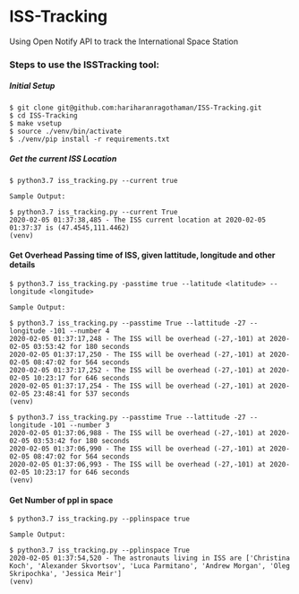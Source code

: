 # ISS-Tracking
Using Open Notify API to track the International Space Station 


### Steps to use the ISSTracking tool:

##### Initial Setup
```
$ git clone git@github.com:hariharanragothaman/ISS-Tracking.git
$ cd ISS-Tracking
$ make vsetup
$ source ./venv/bin/activate
$ ./venv/pip install -r requirements.txt
```

##### Get the current ISS Location
```
$ python3.7 iss_tracking.py --current true

Sample Output:

$ python3.7 iss_tracking.py --current True
2020-02-05 01:37:38,485 - The ISS current location at 2020-02-05 01:37:37 is (47.4545,111.4462)
(venv)

```

#### Get Overhead Passing time of ISS, given lattitude, longitude and other details
```
$ python3.7 iss_tracking.py -passtime true --latitude <latitude> --longitude <longitude>

Sample Output:

$ python3.7 iss_tracking.py --passtime True --lattitude -27 --longitude -101 --number 4
2020-02-05 01:37:17,248 - The ISS will be overhead (-27,-101) at 2020-02-05 03:53:42 for 180 seconds
2020-02-05 01:37:17,250 - The ISS will be overhead (-27,-101) at 2020-02-05 08:47:02 for 564 seconds
2020-02-05 01:37:17,252 - The ISS will be overhead (-27,-101) at 2020-02-05 10:23:17 for 646 seconds
2020-02-05 01:37:17,254 - The ISS will be overhead (-27,-101) at 2020-02-05 23:48:41 for 537 seconds
(venv)

$ python3.7 iss_tracking.py --passtime True --lattitude -27 --longitude -101 --number 3
2020-02-05 01:37:06,988 - The ISS will be overhead (-27,-101) at 2020-02-05 03:53:42 for 180 seconds
2020-02-05 01:37:06,990 - The ISS will be overhead (-27,-101) at 2020-02-05 08:47:02 for 564 seconds
2020-02-05 01:37:06,993 - The ISS will be overhead (-27,-101) at 2020-02-05 10:23:17 for 646 seconds
(venv)

```

#### Get Number of ppl in space
```
$ python3.7 iss_tracking.py --pplinspace true

Sample Output:

$ python3.7 iss_tracking.py --pplinspace True
2020-02-05 01:37:54,520 - The astronauts living in ISS are ['Christina Koch', 'Alexander Skvortsov', 'Luca Parmitano', 'Andrew Morgan', 'Oleg Skripochka', 'Jessica Meir']
(venv)


```
